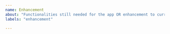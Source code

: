 ```yaml
---
name: Enhancement
about: "Functionalities still needed for the app OR enhancement to current codebase"
labels: "enhancement"

---
```



<!--
Describe the functionality and try to be as as thorough as possible.

If this is about the current codebase, please include code examples if possible.

-->
